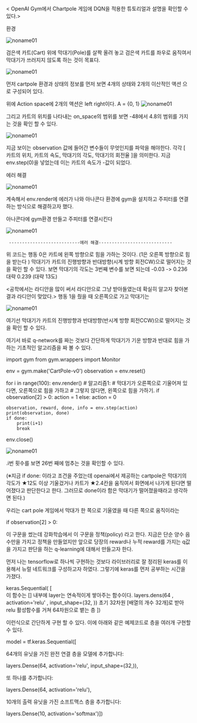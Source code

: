
 < OpenAI Gym에서 Chartpole 게임에 DQN을 적용한 튜토리얼과 설명을 확인할 수 있다.>
 
 환경 


![noname01](https://user-images.githubusercontent.com/38103094/101144915-5ff95900-365c-11eb-9749-992ad91547b7.png)


검은색 카트(Cart) 위에 막대기(Pole)를 살짝 올려 놓고
검은색 카트를 좌우로 움직여서 막대기가 쓰러지지 않도록 하는 것이 목표다.


![noname01](https://user-images.githubusercontent.com/38103094/101144968-71dafc00-365c-11eb-831b-88f12ae03b97.png)


먼저 cartpole 환경과 상태의 정보를 먼저 보면
4개의 상태와 2개의 이산적인 액션 으로 구성되어 있다.

위에 Action space에 2개의 액션은  left right이다.
A = {0, 1} 
![noname01](https://user-images.githubusercontent.com/38103094/101145026-8919e980-365c-11eb-8335-bc5e2f571959.png)


그리고 카트의 위치를 나타내는 on_space의 범위를 보면 -48에서 4.8의 범위를 가지는 것을 확인 할 수 있다. 


![noname01](https://user-images.githubusercontent.com/38103094/101145083-9f27aa00-365c-11eb-8d3e-c7205e96cdcc.png)


 지금 보이는 observation 값에 들어간 변수들이 무엇인지를 파악을 해야한다.
 각각  [ 카트의 위치, 카트의 속도, 막대기의 각도, 막대기의 회전율 ]을 의미한다.
지금 env.step(0)을 넣었는데  이는 카트의 속도가 -값이 되었다.  


에러 해결


![noname01](https://user-images.githubusercontent.com/38103094/101145112-ac449900-365c-11eb-98f3-f30e9ebf9daf.png)


계속해서 env.render에 에러가 나와 아나콘다 환경에 gym을 설치하고 주피터를 연결하는 방식으로 해결하고자 했다.

아나콘다에 gym환경 만들고 주피터를 연결시킨다


![noname01](https://user-images.githubusercontent.com/38103094/101145150-b9fa1e80-365c-11eb-86f7-4e9f2243be32.png)


     ---------------------------에러 해결----------------------------
위 코드는 행동 0은 카트에 왼쪽 방향으로 힘을 가하는 것이다. (1은 오른쪽 방향으로 힘을 받는다 ) 막대기가 카트의 진행방향과 반대방향(시계 방향 회전CW)으로 떨어지는 것을 확인 할 수 있다. 보면 막대기의 각도는 3번째 변수를 보면 되는데 -0.03 -> 0.236  대략 0.239 (대략 13도)

<공학에서는 라디안을 많이 써서 라디안으로 그냥 받아들였는데 확실히 알고자 찾아본 결과 라디안이 맞았다.>
행동 1을 줬을 때 오른쪽으로 가고 막대기는 


![noname01](https://user-images.githubusercontent.com/38103094/101145185-c9796780-365c-11eb-8b9a-dc7ea78f1507.png)


여기선 막대기가 카트의 진행방향과 반대방향(반시계 방향 회전CCW)으로 떨어지는 것을 확인 할 수 있다.

여기서 바로 q-network를 짜는 것보다 간단하게 막대기가 기운 방향과 반대로 힘을 가하는 기초적인 알고리즘을 짜 볼 수 있다.

import gym
from gym.wrappers import Monitor

env = gym.make('CartPole-v0')
observation = env.reset()

for i in range(100):
    env.render()
    # 알고리즘1:
    # 막대기가 오른쪽으로 기울어져 있다면, 오른쪽으로 힘을 가하고
    # 그렇지 않다면, 왼쪽으로 힘을 가하기.
    if observation[2] > 0:
        action = 1
    else: action = 0

    observation, reward, done, info = env.step(action)
    print(observation, done)
    if done:
        print(i+1)
        break
env.close()


![noname01](https://user-images.githubusercontent.com/38103094/101145296-edd54400-365c-11eb-8591-73e5ecd34b23.png)

 .i번 횟수를 보면 26번 째에 멈추는 것을 확인할 수 있다.
 
(※지금 if done: 이라고 조건을 주었는데 openai에서 제공하는 cartpole은 막대기의 각도가  ★12도 이상 기울겄거나 카트가 ★2.4칸을 움직여서 화면에서 나가게 된다면 떨어졌다고 판단한다고 한다. 그러므로 done이라 함은 막대기가 떨어졌을때라고 생각하면 된다.)


우리는 cart pole 게임에서 막대가 한 쪽으로 기울였을 때 다른 쪽으로 움직이라는 

if observation[2] > 0:

이 구문을 썼는데  강화학습에서 이 구문을 정책(policy) 라고 한다.
지금은 단순 양수 음수만을 가지고 정책을 만들었지만 앞으로 당장의 reward나 누적 reward를 가지는 q값을 가지고 판단을 하는 q-learning에 대해서 만들고자 한다.


먼저 나는 tensorflow로 하나씩 구현하는 것보다 라이브러리로 잘 정리된 keras를 이용해서 뉴럴 네트워크를 구성하고자 하였다.
그렇기에 keras를 먼저 공부하는 시간을 가졌다.


keras.Sequential( [  
   이 함수는 [] 내부에 layer는 연속적이게 쌓아주는 함수이다.
   layers.dens(64 , activation='relu' , input_shape=(32, ))
   초기 32차원 [배열의 개수 32개]로 받아 relu 활성함수를 거쳐  64차원으로 뱉는 층
 ])
 
이런식으로 간단하게 구현 할 수 있다.
이에 아래와 같은 예제코드로 층을 여러개 구현할 수 있다.

model = tf.keras.Sequential([

  64개의 유닛을 가진 완전 연결 층을 모델에 추가합니다:
  
layers.Dense(64, activation='relu', input_shape=(32,)),

  또 하나를 추가합니다:
  
layers.Dense(64, activation='relu'),

  10개의 출력 유닛을 가진 소프트맥스 층을 추가합니다:
  
layers.Dense(10, activation='softmax')])

